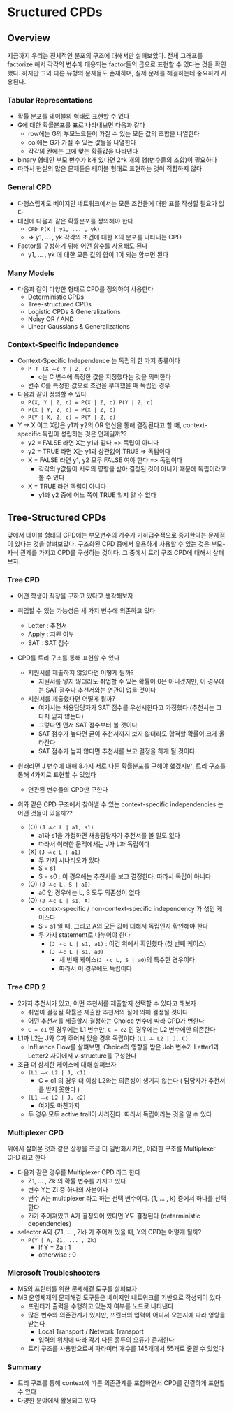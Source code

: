# Sructured CPDs

## Overview

지금까지 우리는 전체적인 분포의 구조에 대해서만 살펴보았다. 
전체 그래프를 factorize 해서 각각의 변수에 대응되는 factor들의 곱으로 표현할 수 있다는 것을 확인했다. 
하지만 그와 다른 유형의 문제들도 존재하며, 실제 문제를 해결하는데 중요하게 사용된다.

### Tabular Representations

* 확률 분포를 테이블의 형태로 표현할 수 있다
* G에 대한 확률분포를 표로 나타내보면 다음과 같다
    * row에는 G의 부모노드들이 가질 수 있는 모든 값의 조합을 나열한다
    * col에는 G가 가질 수 있는 값들을 나열한다
    * 각각의 칸에는 그에 맞는 확률값을 나타낸다
* binary 형태인 부모 변수가 k개 있다면 2^k 개의 행(변수들의 조합)이 필요하다
* 따라서 현실의 많은 문제들은 테이블 형태로 표현하는 것이 적합하지 않다

### General CPD

* 다행스럽게도 베이지안 네트워크에서는 모든 조건들에 대한 표를 작성할 필요가 없다
* 대신에 다음과 같은 확률분포를 정의해야 한다
    * `CPD P(X | y1, ... , yk)`
    * => y1, ... , yk 각각의 조건에 대한 X의 분포를 나타내는 CPD
* Factor를 구성하기 위해 어떤 함수를 사용해도 된다
    * y1, ... , yk 에 대한 모든 값의 합이 1이 되는 함수면 된다

### Many Models

* 다음과 같이 다양한 형태로 CPD를 정의하여 사용한다
    * Deterministic CPDs
    * Tree-structured CPDs
    * Logistic CPDs & Generalizations
    * Noisy OR / AND
    * Linear Gaussians & Generalizations

### Context-Specific Independence

* Context-Specific Independence 는 독립의 한 가지 종류이다
    * `P ㅑ (X ㅗc Y | Z, c)`
        * c는 C 변수에 특정한 값을 지정했다는 것을 의미한다
    * 변수 C를 특정한 값으로 조건을 부여했을 때 독립인 경우
* 다음과 같이 정의할 수 있다
    * `P(X, Y | Z, c) = P(X | Z, c) P(Y | Z, c)`
    * `P(X | Y, Z, c) = P(X | Z, c)`
    * `P(Y | X, Z, c) = P(Y | Z, c)`
* Y -> X 이고 X값은 y1과 y2의 OR 연산을 통해 결정된다고 할 때, context-specific 독립이 성립하는 것은 언제일까??
    * y2 = FALSE 라면 X는 y1과 같다 => 독립이 아니다
    * y2 = TRUE 라면 X는 y1과 상관없이 TRUE => 독립이다
    * X = FALSE 라면 y1, y2 모두 FALSE 여야 한다 => 독립이다
        * 각각의 y값들이 서로의 영향을 받아 결정된 것이 아니기 때문에 독립이라고 볼 수 있다
    * X = TRUE 라면 독립이 아니다
        * y1과 y2 중에 어느 쪽이 TRUE 일지 알 수 없다


## Tree-Structured CPDs

앞에서 테이블 형태의 CPD에는 부모변수의 개수가 기하급수적으로 증가한다는 문제점이 있다는 것을 살펴보았다. 구조화된 CPD 중에서 유용하게 사용할 수 있는 것은 부모-자식 관계를 가지고 CPD를 구성하는 것이다. 그 중에서 트리 구조 CPD에 대해서 살펴보자.

### Tree CPD

* 어떤 학생이 직장을 구하고 있다고 생각해보자
* 취업할 수 있는 가능성은 세 가지 변수에 의존하고 있다
    * Letter : 추천서
    * Apply : 지원 여부
    * SAT : SAT 점수
* CPD를 트리 구조를 통해 표현할 수 있다
    * 지원서를 제출하지 않았다면 어떻게 될까?
        * 지원서를 넣지 않더라도 취업할 수 있는 확률이 0은 아니겠지만, 이 경우에는 SAT 점수나 추천서와는 연관이 없을 것이다
    * 지원서를 제출했다면 어떻게 될까?
        * 여기서는 채용담당자가 SAT 점수를 우선시한다고 가정했다 (추천서는 그다지 믿지 않는다)
        * 그렇다면 먼저 SAT 점수부터 볼 것이다
        * SAT 점수가 높다면 굳이 추천서까지 보지 않더라도 합격할 확률이 크게 올라간다
        * SAT 점수가 높지 않다면 추천서를 보고 결정을 하게 될 것이다
* 원래라면 J 변수에 대해 8가지 서로 다른 확률분포를 구해야 했겠지만, 트리 구조를 통해 4가지로 표현할 수 있었다
    * 연관된 변수들의 CPD만 구한다


* 위와 같은 CPD 구조에서 찾아낼 수 있는 context-specific independencies 는 어떤 것들이 있을까??
    * (O) `(J ㅗc L | a1, s1)`
        * a1과 s1을 가정하면 채용담당자가 추천서를 볼 일도 없다
        * 따라서 이러한 문맥에서는 J가 L과 독립이다
    * (X) `(J ㅗc L | a1)`
        * 두 가지 시나리오가 있다
        * S = s1
        * S = s0 : 이 경우에는 추천서를 보고 결정한다. 따라서 독립이 아니다
    * (O) `(J ㅗc L, S | a0)`
        * a0 인 경우에는 L, S 모두 의존성이 없다
    * (O) `(J ㅗc L | s1, A)`
        * context-specific / non-context-specific independency 가 섞인 케이스다
        * S = s1 일 때, 그리고 A의 모든 값에 대해서 독립인지 확인해야 한다
        * 두 가지 statement로 나누어야 한다
            * `(J ㅗc L | s1, a1)` : 이건 위에서 확인했다 (첫 번째 케이스)
            * `(J ㅗc L | s1, a0)`
                * 세 번째 케이스(`J ㅗc L, S | a0`)의 특수한 경우이다
                * 따라서 이 경우에도 독립이다

### Tree CPD 2

* 2가지 추천서가 있고, 어떤 추천서를 제출할지 선택할 수 있다고 해보자
    * 취업이 결정될 확률은 제출한 추천서의 질에 의해 결정될 것이다
    * 어떤 추천서를 제출할지 결정하는 Choice 변수에 따라 CPD가 변한다
    * `C = c1` 인 경우에는 L1 변수만, `C = c2` 인 경우에는 L2 변수에만 의존한다
* L1과 L2는 J와 C가 주어져 있을 경우 독립이다 `(L1 ㅗ L2 | J, C)`
    * Influence Flow를 살펴보면, Choice의 영향을 받은 Job 변수가 Letter1과 Letter2 사이에서 v-structure를 구성한다
* 조금 더 상세한 케이스에 대해 살펴보자
    * `(L1 ㅗc L2 | J, c1)`
        * C = c1 의 경우 더 이상 L2와는 의존성이 생기지 않는다 ( 담당자가 추천서를 받지 못한다 )
    * `(L1 ㅗc L2 | J, c2)`
        * 여기도 마찬가지
    * 두 경우 모두 active trail이 사라진다. 따라서 독립이라는 것을 알 수 있다

### Multiplexer CPD

위에서 살펴본 것과 같은 상황을 조금 더 일반화시키면, 이러한 구조를 Multiplexer CPD 라고 한다

* 다음과 같은 경우를 Multiplexer CPD 라고 한다
    * Z1, ... , Zk 의 확률 변수를 가지고 있다
    * 변수 Y는 Zi 중 하나의 사본이다
    * 변수 A는 multiplexer 라고 하는 선택 변수이다. {1, ... , k} 중에서 하나를 선택한다
    * Zi가 주어져있고 A가 결정되어 있다면 Y도 결정된다 (deterministic dependencies)
* selector A와 {Z1, ... , Zk} 가 주어져 있을 때, Y의 CPD는 어떻게 될까?
    * `P(Y | A, Z1, ... , Zk)`
        * If Y = Za : 1
        * otherwise : 0

### Microsoft Troubleshooters

* MS의 프린터를 위한 문제해결 도구를 살펴보자
* MS 운영체제의 문제해결 도구들은 베이지안 네트워크를 기반으로 작성되어 있다
    * 프린터가 출력을 수행하고 있는지 여부를 노드로 나타낸다
    * 많은 변수와 의존관계가 있지만, 프린터의 입력이 어디서 오는지에 따라 영향을 받는다
        * Local Transport / Network Transport
        * 입력의 위치에 따라 각기 다른 종류의 오류가 존재한다
    * 트리 구조를 사용함으로써 파라미터 개수를 145개에서 55개로 줄일 수 있었다

### Summary

* 트리 구조를 통해 context에 따른 의존관계를 포함하면서 CPD를 간결하게 표현할 수 있다
* 다양한 분야에서 활용되고 있다
